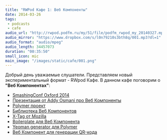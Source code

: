 ```yaml
---
title: "RWPod Кафе 1: Веб Компоненты"
date: 2014-03-26
tags:
 - podcasts
 - cafe
audio_url: "http://rwpod.podfm.ru/my/51/file/podfm_rwpod_my_20140327.mp3"
audio_mirror: "https://www.dropbox.com/s/l0n79210s3bth8q/001.mp3?dl=1"
audio_format: "audio/mpeg"
audio_length: 34457073
duration: "00:35:50"
small_icon: mic
main_image: "/images/static/cafe/001.png"
---
```


Добрый день уважаемые слушатели. Представляем новый экспериментальный формат - RWpod Кафе. В данном кафе поговорим о **"Веб Компонентах"**:

 - [SmashingConf Oxford 2014](http://smashingconf.com/)
 - [Презентация от Addy Osmani про Веб Компоненты](http://addyosmani.github.io/ctw/)
 - [Polymer проект](http://www.polymer-project.org/)
 - [Библиотека Веб Компонентов](http://customelements.io/)
 - [X-Tag от Mozilla](http://www.x-tags.org/)
 - [Boilerplate для Веб Компонента](https://github.com/webcomponents/element-boilerplate)
 - [Yeoman generator для Polymer](https://github.com/yeoman/generator-polymer)
 - [Веб Компонент для генерации QR-кода](http://educastellano.github.io/qr-code/)

<!--more-->

